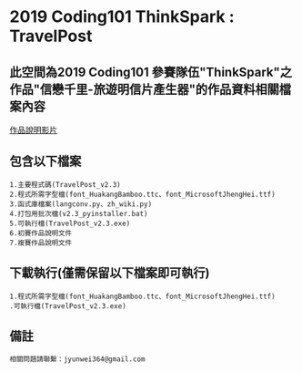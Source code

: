 # 2019 Coding101 ThinkSpark : TravelPost

## 此空間為2019 Coding101 參賽隊伍"ThinkSpark"之作品"信戀千里-旅遊明信片產生器"的作品資料相關檔案內容
[作品說明影片](https://youtu.be/PEfG1GE5CCU)

## 包含以下檔案

```
1.主要程式碼(TravelPost_v2.3)
2.程式所需字型檔(font_HuakangBamboo.ttc、font_MicrosoftJhengHei.ttf)
3.函式庫檔案(langconv.py、zh_wiki.py)
4.打包用批次檔(v2.3_pyinstaller.bat)
5.可執行檔(TravelPost_v2.3.exe)
6.初賽作品說明文件
7.複賽作品說明文件
```

## 下載執行(僅需保留以下檔案即可執行)
```
1.程式所需字型檔(font_HuakangBamboo.ttc、font_MicrosoftJhengHei.ttf)
.可執行檔(TravelPost_v2.3.exe)
```

## 備註
```
相關問題請聯繫：jyunwei364@gmail.com
```
